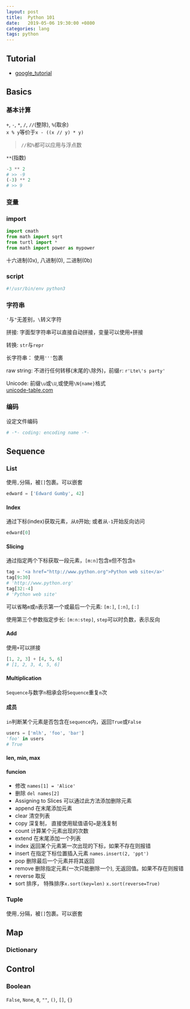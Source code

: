 ```yaml
---
layout: post
title:  Python 101
date:   2019-05-06 19:30:00 +0800
categories: lang
tags: python
---
```


## Tutorial

* [google_tutorial](https://developers.google.com/edu/python/introduction)

## Basics

### 基本计算

`+`, `-`, `*`, `/`, `//`(整除), `%`(取余)  
`x % y`等价于`x - ((x // y) * y)`  

> `//`和`%`都可以应用与浮点数

`**`(指数)

```python
-3 ** 2
# >> -9
(-3) ** 2
# >> 9
```

### 变量

### import

```python
import cmath
from math import sqrt
from turtl import *
from math import power as mypower
```

十六进制(0x), 八进制(0), 二进制(0b)

### script

```python
#!/usr/bin/env python3
```

### 字符串

`'`与`"`无差别，`\`转义字符

拼接: 字面型字符串可以直接自动拼接，变量可以使用`+`拼接

转换: `str`与`repr`

长字符串： 使用`'''`包裹

raw string: 不进行任何转移(末尾的`\`除外)，前缀`r`: `r'Lte\'s party'`

Unicode: 前缀`\u`或`\U`,或使用`\N{name}`格式  
[unicode-table.com](https://unicode-table.com/)

### 编码

设定文件编码

```python
# -*- coding: encoding name -*-
```

## Sequence

### List

使用`,`分隔，被`[]`包裹。可以嵌套

```python
edward = ['Edward Gumby', 42]
```

#### Index

通过下标(index)获取元素，从`0`开始; 或者从`-1`开始反向访问

```python
edward[0]
```

#### Slicing

通过指定两个下标获取一段元素，`[m:n]`包含`m`但不包含`n`

```python
tag = '<a href="http://www.python.org">Python web site</a>'
tag[9:30]
# 'http://www.python.org'
tag[32:-4]
# 'Python web site'
```

可以省略`m`或`n`表示第一个或最后一个元素: `[m:]`, `[:n]`, `[:]`

使用第三个参数指定步长: `[m:n:step]`, `step`可以时负数，表示反向

#### Add

使用`+`可以拼接

```python
[1, 2, 3] + [4, 5, 6]
# [1, 2, 3, 4, 5, 6]
```

#### Multiplication

`Sequence`与数字`n`相承会将`Sequence`重复`n`次

#### 成员

`in`判断某个元素是否包含在`sequence`内，返回`True`或`False`

```python
users = ['mlh', 'foo', 'bar']
'foo' in users
# True
```

#### len, min, max

#### funcion

* 修改 `names[1] = 'Alice'`
* 删除 `del names[2]`
* Assigning to Slices 可以通过此方法添加删除元素
* append 在末尾添加元素
* clear 清空列表
* copy 深复制， 直接使用赋值语句`=`是浅复制
* count 计算某个元素出现的次数
* extend 在末尾添加一个列表
* index 返回某个元素第一次出现的下标，如果不存在则报错
* insert 在指定下标位置插入元素 `names.insert(2, 'ppt')`
* pop 删除最后一个元素并将其返回
* remove 删除指定元素(一次只能删除一个), 无返回值。如果不存在则报错
* reverse 取反
* sort 排序， 特殊排序`x.sort(key=len)` `x.sort(reverse=True)`

### Tuple

使用`,`分隔，被`[]`包裹。可以嵌套

## Map

### Dictionary

## Control

### Boolean

`False`, `None`, `0`, `""`, `()`, `[]`, `{}`
